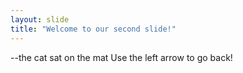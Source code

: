 ```yaml
---
layout: slide
title: "Welcome to our second slide!"
---
```

--the cat sat on the mat
Use the left arrow to go back!
